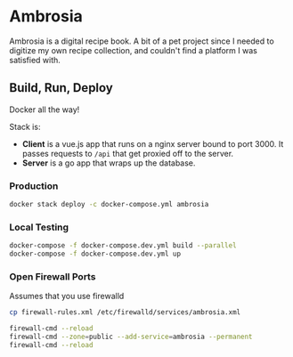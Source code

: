 # Ambrosia

Ambrosia is a digital recipe book. A bit of a pet project since I needed to digitize my own recipe collection, and couldn't find a platform I was satisfied with.

## Build, Run, Deploy

Docker all the way!

Stack is:
* **Client** is a vue.js app that runs on a nginx server bound to port 3000. It passes requests to `/api` that get proxied off to the server.
* **Server** is a go app that wraps up the database.

### Production
```bash
docker stack deploy -c docker-compose.yml ambrosia
```

### Local Testing
```bash
docker-compose -f docker-compose.dev.yml build --parallel
docker-compose -f docker-compose.dev.yml up
```

### Open Firewall Ports
Assumes that you use firewalld
```bash
cp firewall-rules.xml /etc/firewalld/services/ambrosia.xml

firewall-cmd --reload
firewall-cmd --zone=public --add-service=ambrosia --permanent
firewall-cmd --reload
```
